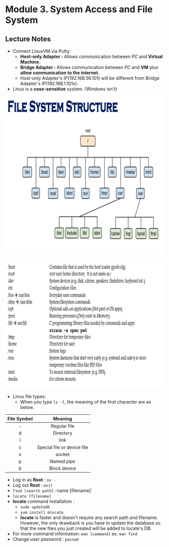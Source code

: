 # Module **3.**  System Access and File System

## Lecture Notes
* Connect LinuxVM via Putty:
   * __Host-only Adapter :__ Allows communication between _PC_ and __Virtual Machine__.
   * __Bridge Adapter :__ Allows  communication between _PC_ and __VM__ plus __allow communication to the internet__.
   * Host-only Adapter's IP(192.168.56.101) will be different from Bridge Adapter's IP(192.168.1.101x).
* Linux is a __case-sensitive__ system. (Windows isn't)

<div align=center>

<img width="900" height="500" src="https://github.com/alonzo3569/Linux/blob/master/Img/M3_Linux_file_structure.PNG"/><br></br>
<img width="1000" height="400" src="https://github.com/alonzo3569/Linux/blob/master/Img/M3_Linux_file_structure_description.PNG" alt="Linux_file_structure_description"/>

</div>

* Linux file types:
  * When you type `ls -l`, the meaning of the first character are as below.  


<div align=center>
  
| File Symbol | Meaning |  
| :---: | :---: |  
| - | Regular file |  
| d | Directory |  
| l | link |  
| c | Special file or device file |  
| s | socket |
| p | Named pipe |
| b | Block device |

</div>

* Log in as __Root__ : `su -` 
* Log out __Root__ : `exit`
* `find [search path]` -name [filename]`
* `locate [filename]`
* __locate__ command installation :   
    * `sudo updatedb`  
    * `yum install mlocate`
    * __locate__ is faster and doesn't require any search path and filename. However, the only drawback is you have to update the database so that the new files you just created will be added to locate's DB. 
* For more command information: `man [command]` ex. `man find`
* Change user password : `passwd`
